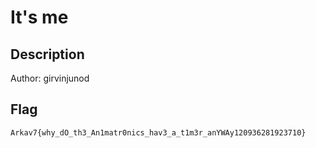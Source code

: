 # It's me
## Description
Author: girvinjunod

## Flag
`Arkav7{why_dO_th3_An1matr0nics_hav3_a_t1m3r_anYWAy120936281923710}`
